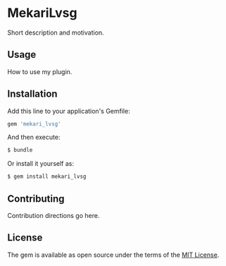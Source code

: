 # MekariLvsg
Short description and motivation.

## Usage
How to use my plugin.

## Installation
Add this line to your application's Gemfile:

```ruby
gem 'mekari_lvsg'
```

And then execute:
```bash
$ bundle
```

Or install it yourself as:
```bash
$ gem install mekari_lvsg
```

## Contributing
Contribution directions go here.

## License
The gem is available as open source under the terms of the [MIT License](https://opensource.org/licenses/MIT).
